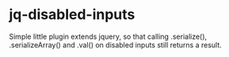jq-disabled-inputs
==================

Simple little plugin extends jquery, so that calling .serialize(), .serializeArray() and .val() on disabled inputs still returns a result.
